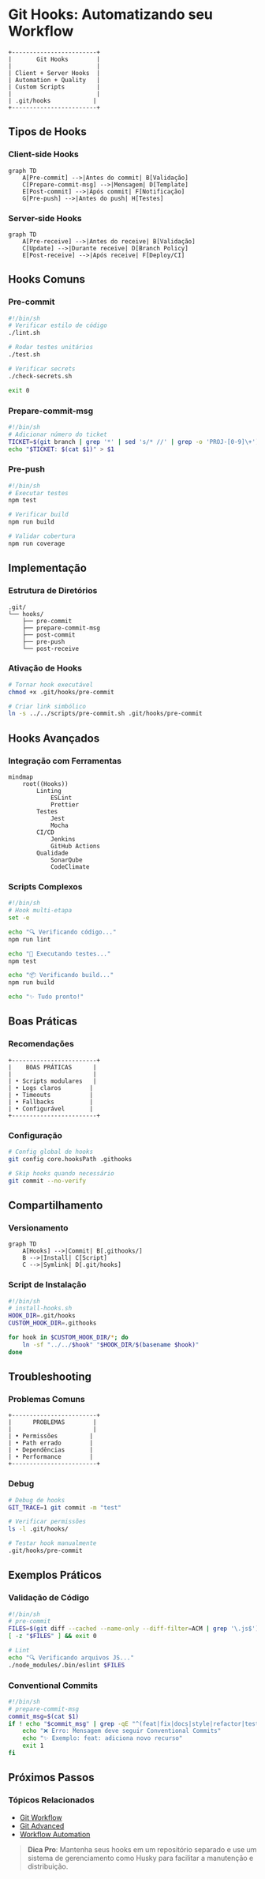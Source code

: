 # Git Hooks: Automatizando seu Workflow

```ascii
+------------------------+
|       Git Hooks        |
|                        |
| Client + Server Hooks  |
| Automation + Quality   |
| Custom Scripts         |
|                        |
| .git/hooks            |
+------------------------+
```

## Tipos de Hooks

### Client-side Hooks
```mermaid
graph TD
    A[Pre-commit] -->|Antes do commit| B[Validação]
    C[Prepare-commit-msg] -->|Mensagem| D[Template]
    E[Post-commit] -->|Após commit| F[Notificação]
    G[Pre-push] -->|Antes do push| H[Testes]
```

### Server-side Hooks
```mermaid
graph TD
    A[Pre-receive] -->|Antes do receive| B[Validação]
    C[Update] -->|Durante receive| D[Branch Policy]
    E[Post-receive] -->|Após receive| F[Deploy/CI]
```

## Hooks Comuns

### Pre-commit
```bash
#!/bin/sh
# Verificar estilo de código
./lint.sh

# Rodar testes unitários
./test.sh

# Verificar secrets
./check-secrets.sh

exit 0
```

### Prepare-commit-msg
```bash
#!/bin/sh
# Adicionar número do ticket
TICKET=$(git branch | grep '*' | sed 's/* //' | grep -o 'PROJ-[0-9]\+')
echo "$TICKET: $(cat $1)" > $1
```

### Pre-push
```bash
#!/bin/sh
# Executar testes
npm test

# Verificar build
npm run build

# Validar cobertura
npm run coverage
```

## Implementação

### Estrutura de Diretórios
```ascii
.git/
└── hooks/
    ├── pre-commit
    ├── prepare-commit-msg
    ├── post-commit
    ├── pre-push
    └── post-receive
```

### Ativação de Hooks
```bash
# Tornar hook executável
chmod +x .git/hooks/pre-commit

# Criar link simbólico
ln -s ../../scripts/pre-commit.sh .git/hooks/pre-commit
```

## Hooks Avançados

### Integração com Ferramentas
```mermaid
mindmap
    root((Hooks))
        Linting
            ESLint
            Prettier
        Testes
            Jest
            Mocha
        CI/CD
            Jenkins
            GitHub Actions
        Qualidade
            SonarQube
            CodeClimate
```

### Scripts Complexos
```bash
#!/bin/sh
# Hook multi-etapa
set -e

echo "🔍 Verificando código..."
npm run lint

echo "🧪 Executando testes..."
npm test

echo "📦 Verificando build..."
npm run build

echo "✨ Tudo pronto!"
```

## Boas Práticas

### Recomendações
```ascii
+------------------------+
|    BOAS PRÁTICAS      |
|                       |
| • Scripts modulares   |
| • Logs claros        |
| • Timeouts           |
| • Fallbacks          |
| • Configurável       |
+------------------------+
```

### Configuração
```bash
# Config global de hooks
git config core.hooksPath .githooks

# Skip hooks quando necessário
git commit --no-verify
```

## Compartilhamento

### Versionamento
```mermaid
graph TD
    A[Hooks] -->|Commit| B[.githooks/]
    B -->|Install| C[Script]
    C -->|Symlink| D[.git/hooks]
```

### Script de Instalação
```bash
#!/bin/sh
# install-hooks.sh
HOOK_DIR=.git/hooks
CUSTOM_HOOK_DIR=.githooks

for hook in $CUSTOM_HOOK_DIR/*; do
    ln -sf "../../$hook" "$HOOK_DIR/$(basename $hook)"
done
```

## Troubleshooting

### Problemas Comuns
```ascii
+------------------------+
|      PROBLEMAS        |
|                       |
| • Permissões         |
| • Path errado        |
| • Dependências       |
| • Performance        |
+------------------------+
```

### Debug
```bash
# Debug de hooks
GIT_TRACE=1 git commit -m "test"

# Verificar permissões
ls -l .git/hooks/

# Testar hook manualmente
.git/hooks/pre-commit
```

## Exemplos Práticos

### Validação de Código
```bash
#!/bin/sh
# pre-commit
FILES=$(git diff --cached --name-only --diff-filter=ACM | grep '\.js$')
[ -z "$FILES" ] && exit 0

# Lint
echo "🔍 Verificando arquivos JS..."
./node_modules/.bin/eslint $FILES
```

### Conventional Commits
```bash
#!/bin/sh
# prepare-commit-msg
commit_msg=$(cat $1)
if ! echo "$commit_msg" | grep -qE "^(feat|fix|docs|style|refactor|test|chore):"; then
    echo "❌ Erro: Mensagem deve seguir Conventional Commits"
    echo "✨ Exemplo: feat: adiciona novo recurso"
    exit 1
fi
```

## Próximos Passos

### Tópicos Relacionados
- [Git Workflow](git-workflow.md)
- [Git Advanced](git-advanced.md)
- [Workflow Automation](workflow-automation.md)

> **Dica Pro**: Mantenha seus hooks em um repositório separado e use um sistema de gerenciamento como Husky para facilitar a manutenção e distribuição.